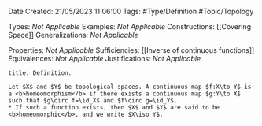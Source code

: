 <div class="topSpace"></div>

Date Created: 21/05/2023 11:06:00
Tags: #Type/Definition #Topic/Topology

Types: <i>Not Applicable</i>
Examples: <i>Not Applicable</i>
Constructions: [[Covering Space]]
Generalizations: <i>Not Applicable</i>

Properties: <i>Not Applicable</i>
Sufficiencies: [[Inverse of continuous functions]]
Equivalences: <i>Not Applicable</i>
Justifications: <i>Not Applicable</i>

``` ad-Definition
title: Definition.

Let $X$ and $Y$ be topological spaces. A continuous map $f:X\to Y$ is a <b>homeomorphism</b> if there exists a continuous map $g:Y\to X$ such that $g\circ f=\id_X$ and $f\circ g=\id_Y$.
* If such a function exists, then $X$ and $Y$ are said to be <b>homeomorphic</b>, and we write $X\iso Y$.

```
